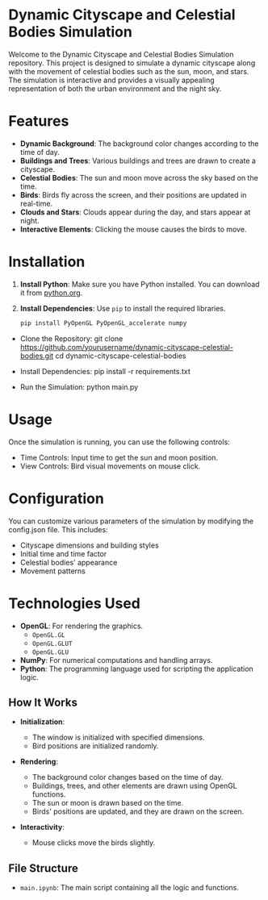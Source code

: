 # Dynamic Cityscape and Celestial Bodies Simulation
Welcome to the Dynamic Cityscape and Celestial Bodies Simulation repository. This project is designed to simulate a dynamic cityscape along with the movement of celestial bodies such as the sun, moon, and stars. The simulation is interactive and provides a visually appealing representation of both the urban environment and the night sky.

# Features
- **Dynamic Background**: The background color changes according to the time of day.
- **Buildings and Trees**: Various buildings and trees are drawn to create a cityscape.
- **Celestial Bodies**: The sun and moon move across the sky based on the time.
- **Birds**: Birds fly across the screen, and their positions are updated in real-time.
- **Clouds and Stars**: Clouds appear during the day, and stars appear at night.
- **Interactive Elements**: Clicking the mouse causes the birds to move.

# Installation

1. **Install Python**: Make sure you have Python installed. You can download it from [python.org](https://www.python.org/).

2. **Install Dependencies**: Use `pip` to install the required libraries.
    ```bash
    pip install PyOpenGL PyOpenGL_accelerate numpy
    ```

- Clone the Repository:
git clone https://github.com/yourusername/dynamic-cityscape-celestial-bodies.git
cd dynamic-cityscape-celestial-bodies

- Install Dependencies:
pip install -r requirements.txt

- Run the Simulation:
python main.py

# Usage
Once the simulation is running, you can use the following controls:

- Time Controls: Input time to get the sun and moon position.
- View Controls: Bird visual movements on mouse click.

# Configuration
You can customize various parameters of the simulation by modifying the config.json file. This includes:

- Cityscape dimensions and building styles
- Initial time and time factor
- Celestial bodies' appearance
- Movement patterns

# Technologies Used
- **OpenGL**: For rendering the graphics.
  - `OpenGL.GL`
  - `OpenGL.GLUT`
  - `OpenGL.GLU`
- **NumPy**: For numerical computations and handling arrays.
- **Python**: The programming language used for scripting the application logic.

## How It Works

- **Initialization**:
  - The window is initialized with specified dimensions.
  - Bird positions are initialized randomly.

- **Rendering**:
  - The background color changes based on the time of day.
  - Buildings, trees, and other elements are drawn using OpenGL functions.
  - The sun or moon is drawn based on the time.
  - Birds' positions are updated, and they are drawn on the screen.

- **Interactivity**:
  - Mouse clicks move the birds slightly.

## File Structure

- `main.ipynb`: The main script containing all the logic and functions.
